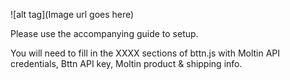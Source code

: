 ![alt tag](Image url goes here)

Please use the accompanying guide to setup.

You will need to fill in the XXXX sections of bttn.js with Moltin API credentials, Bttn API key, Moltin product & shipping info.
